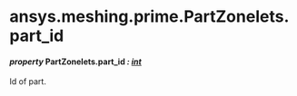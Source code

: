 # ansys.meshing.prime.PartZonelets.part_id



#### *property* PartZonelets.part_id *: [int](https://docs.python.org/3.11/library/functions.html#int)*

Id of part.

<!-- !! processed by numpydoc !! -->

